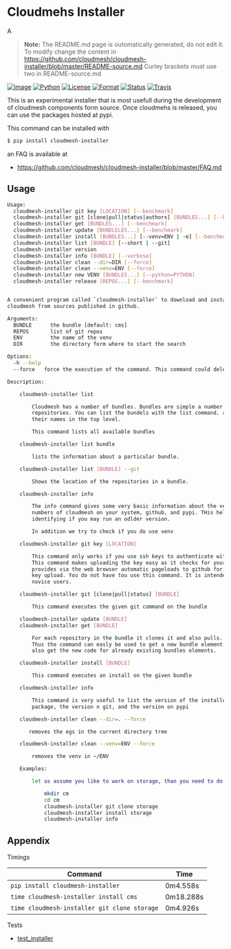 # Cloudmehs Installer 

A

> **Note:** The README.md page is outomatically generated, do not edit it.
> To modify  change the content in
> <https://github.com/cloudmesh/cloudmesh-installer/blob/master/README-source.md>
> Curley brackets must use two in README-source.md



[![image](https://img.shields.io/pypi/v/cloudmesh-installer.svg)](https://pypi.org/project/cloudmesh-installer/)
[![Python](https://img.shields.io/pypi/pyversions/cloudmesh-installer.svg)](https://pypi.python.org/pypi/cloudmesh-installer)
[![License](https://img.shields.io/badge/License-Apache%202.0-blue.svg)](https://github.com/cloudmesh/cloudmesh-installer/blob/master/LICENSE)
[![Format](https://img.shields.io/pypi/format/cloudmesh-installer.svg)](https://pypi.python.org/pypi/cloudmesh-installer)
[![Status](https://img.shields.io/pypi/status/cloudmesh-installer.svg)](https://pypi.python.org/pypi/cloudmesh-installer)
[![Travis](https://travis-ci.com/cloudmesh/cloudmesh-installer.svg?branch=master)](https://travis-ci.com/cloudmesh/cloudmesh-installer)



This is an experimental installer that is most usefull during the development of
cloudmesh components form source. Once cloudmehs is released, you can use the
packages hosted at pypi.

This command can be installed with 

```bash
$ pip install cloudmesh-installer
```

an FAQ is available at

* <https://github.com/cloudmesh/cloudmesh-installer/blob/master/FAQ.md>

## Usage

```bash
Usage:
  cloudmesh-installer git key [LOCATION] [--benchmark]
  cloudmesh-installer git [clone|pull|status|authors] [BUNDLES...] [--benchmark]
  cloudmesh-installer get [BUNDLES...] [--benchmark]
  cloudmesh-installer update [BUNDLELES...] [--benchmark]
  cloudmesh-installer install [BUNDLES...] [--venv=ENV | -e] [--benchmark]
  cloudmesh-installer list [BUNDLE] [--short | --git]
  cloudmesh-installer version
  cloudmesh-installer info [BUNDLE] [--verbose]
  cloudmesh-installer clean --dir=DIR [--force]
  cloudmesh-installer clean --venv=ENV [--force]
  cloudmesh-installer new VENV [BUNDLES...] [--python=PYTHON]
  cloudmesh-installer release [REPOS...] [--benchmark]


A convenient program called `cloudmesh-installer` to download and install
cloudmesh from sources published in github.

Arguments:
  BUNDLE      the bundle [default: cms]
  REPOS       list of git repos
  ENV         the name of the venv
  DIR         the directory form where to start the search

Options:
  -h --help
  --force   force the execution of the command. This command could delete files.

Description:

    cloudmesh-installer list

        Cloudmesh has a number of bundles. Bundles are simple a number of git
        repositories. You can list the bundels with the list command. and see
        their names in the top level.

        This command lists all available bundles

    cloudmesh-installer list bundle

        lists the information about a particular bundle.

    cloudmesh-installer list [BUNDLE] --git

        Shows the location of the repositories in a bundle.

    cloudmesh-installer info

        The info command gives some very basic information about the version
        numbers of cloudmesh on your system, github, and pypi. THis helps
        identifying if you may run an odlder version.

        In addition we try to check if you do use venv

    cloudmesh-installer git key [LOCATION]

        This command only works if you use ssh keys to authenticate with github.
        This command makes uploading the key easy as it checks for your key and
        provides via the web browser automatic pageloads to github for the
        key upload. You do not have tou use this command. It is intenden for
        novice users.

    cloudmesh-installer git [clone|pull|status] [BUNDLE]

        This command executes the given git command on the bundle

    cloudmesh-installer update [BUNDLE]
    cloudmesh-installer get [BUNDLE]

        For each repository in the bundle it clones it and also pulls.
        Thus the command can easly be used to get a new bundle element, but
        also get the new code for already existing bundles elements.

    cloudmesh-installer install [BUNDLE]

        This command executes an install on the given bundle

    cloudmesh-installer info

        This command is very useful to list the version of the installed
        package, the version n git, and the version on pypi

    cloudmesh-installer clean --dir=. --force

       removes the egs in the current directory tree

    cloudmesh-installer clean --venv=ENV --force

        removes the venv in ~/ENV

    Examples:

        let us assume you like to work on storage, than you need to do the following

            mkdir cm
            cd cm
            cloudmesh-installer git clone storage
            cloudmesh-installer install storage
            cloudmesh-installer info
```



## Appendix

Timings

| Command | Time |
| --- | --- |
| `pip install cloudmesh-installer` | 	0m4.558s |
| `time cloudmesh-installer install cms`| 0m18.288s |
| `time cloudmesh-installer git clone storage` | 	0m4.926s |


Tests

 * [test_installer](tests/test_installer.py)

